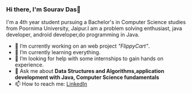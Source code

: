 ### Hi there, I'm Sourav Das👋

I'm a 4th year student pursuing a Bachelor's in Computer Science studies from Poornima University, Jaipur.I am a problem solving enthusiast, java developer, android developer,do programming in Java.




- 🔭 I’m currently working on an web project _"FlippyCart"_.
- 🌱 I’m currently learning everything.
- 🤔 I’m looking for help with some internships to gain hands on experience.
- 💬 Ask me about **Data Structures and Algorithms,application development with Java, Computer Science fundamentals**
- 📫 How to reach me:  [LinkedIn](https://www.linkedin.com/in/sourav-das-654363188/) 


